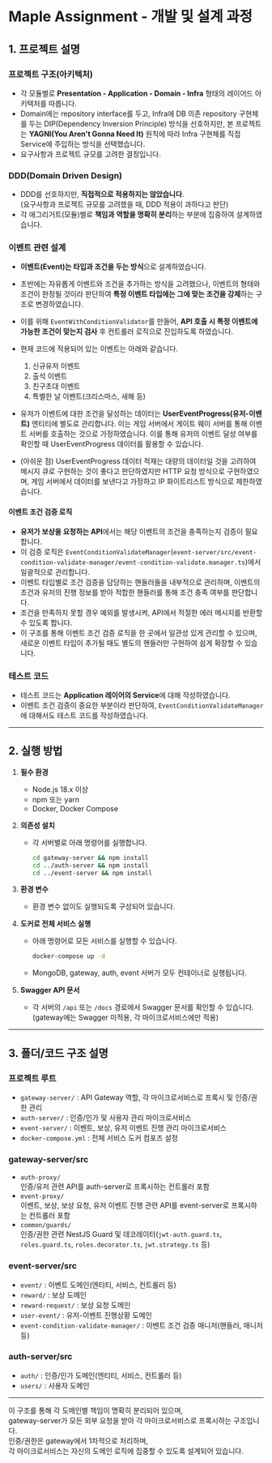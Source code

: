 # Maple Assignment - 개발 및 설계 과정

## 1. 프로젝트 설명

### 프로젝트 구조(아키텍처)

- 각 모듈별로 **Presentation - Application - Domain - Infra** 형태의 레이어드 아키텍처를 따릅니다.
- Domain에는 repository interface를 두고, Infra에 DB 의존 repository 구현체를 두는 DIP(Dependency Inversion Principle) 방식을 선호하지만, 본 프로젝트는 **YAGNI(You Aren't Gonna Need It)** 원칙에 따라 Infra 구현체를 직접 Service에 주입하는 방식을 선택했습니다.
- 요구사항과 프로젝트 규모를 고려한 결정입니다.

### DDD(Domain Driven Design)

- DDD를 선호하지만, **직접적으로 적용하지는 않았습니다**.  
  (요구사항과 프로젝트 규모를 고려했을 때, DDD 적용이 과하다고 판단)
- 각 애그리거트(모듈)별로 **책임과 역할을 명확히 분리**하는 부분에 집중하여 설계하였습니다.

### 이벤트 관련 설계

- **이벤트(Event)는 타입과 조건을 두는 방식**으로 설계하였습니다.
- 초반에는 자유롭게 이벤트와 조건을 추가하는 방식을 고려했으나, 이벤트의 형태와 조건이 한정될 것이라 판단하여 **특정 이벤트 타입에는 그에 맞는 조건을 강제**하는 구조로 변경하였습니다.
- 이를 위해 `EventWithConditionValidator`를 만들어, **API 호출 시 특정 이벤트에 가능한 조건이 맞는지 검사** 후 컨트롤러 로직으로 진입하도록 하였습니다.
- 현재 코드에 적용되어 있는 이벤트는 아래와 같습니다.
  1. 신규유저 이벤트 
  2. 출석 이벤트
  3. 친구초대 이벤트
  4. 특별한 날 이벤트(크리스마스, 새해 등)
- 유저가 이벤트에 대한 조건을 달성하는 데이터는 **UserEventProgress(유저-이벤트)** 엔티티에 별도로 관리합니다. 이는 게임 서버에서 게이트 웨이 서버를 통해 이벤트 서버를 호출하는 것으로 가정하였습니다. 이를 통해 유저의 이벤트 달성 여부를 확인할 때 UserEventProgress 데이터를 활용할 수 있습니다.

- (아쉬운 점) UserEventProgress 데이터 적재는 대량의 데이터일 것을 고려하여 메시지 큐로 구현하는 것이 좋다고 판단하였지만 HTTP 요청 방식으로 구현하였으며, 게임 서버에서 데이터를 보낸다고 가정하고 IP 화이트리스트 방식으로 제한하였습니다.

#### 이벤트 조건 검증 로직

- **유저가 보상을 요청하는 API**에서는 해당 이벤트의 조건을 충족하는지 검증이 필요합니다.
- 이 검증 로직은 `EventConditionValidateManager`(`event-server/src/event-condition-validate-manager/event-condition-validate.manager.ts`)에서 일괄적으로 관리합니다.
- 이벤트 타입별로 조건 검증을 담당하는 핸들러들을 내부적으로 관리하며, 이벤트의 조건과 유저의 진행 정보를 받아 적합한 핸들러를 통해 조건 충족 여부를 판단합니다.
- 조건을 만족하지 못할 경우 예외를 발생시켜, API에서 적절한 에러 메시지를 반환할 수 있도록 합니다.
- 이 구조를 통해 이벤트 조건 검증 로직을 한 곳에서 일관성 있게 관리할 수 있으며, 새로운 이벤트 타입이 추가될 때도 별도의 핸들러만 구현하여 쉽게 확장할 수 있습니다.

### 테스트 코드

- 테스트 코드는 **Application 레이어의 Service**에 대해 작성하였습니다.
- 이벤트 조건 검증이 중요한 부분이라 판단하여, `EventConditionValidateManager`에 대해서도 테스트 코드를 작성하였습니다.

---

## 2. 실행 방법

1. **필수 환경**
   - Node.js 18.x 이상
   - npm 또는 yarn
   - Docker, Docker Compose

2. **의존성 설치**
   - 각 서버별로 아래 명령어를 실행합니다.
     ```bash
     cd gateway-server && npm install
     cd ../auth-server && npm install
     cd ../event-server && npm install
     ```

3. **환경 변수**
   - 환경 변수 없이도 실행되도록 구성되어 있습니다.

4. **도커로 전체 서비스 실행**
   - 아래 명령어로 모든 서비스를 실행할 수 있습니다.
     ```bash
     docker-compose up -d
     ```
   - MongoDB, gateway, auth, event 서버가 모두 컨테이너로 실행됩니다.

5. **Swagger API 문서**
   - 각 서버의 `/api` 또는 `/docs` 경로에서 Swagger 문서를 확인할 수 있습니다.  
     (gateway에는 Swagger 미적용, 각 마이크로서비스에만 적용)

---

## 3. 폴더/코드 구조 설명

### 프로젝트 루트

- `gateway-server/` : API Gateway 역할, 각 마이크로서비스로 프록시 및 인증/권한 관리
- `auth-server/` : 인증/인가 및 사용자 관리 마이크로서비스
- `event-server/` : 이벤트, 보상, 유저 이벤트 진행 관리 마이크로서비스
- `docker-compose.yml` : 전체 서비스 도커 컴포즈 설정

### gateway-server/src

- `auth-proxy/`  
  인증/유저 관련 API를 auth-server로 프록시하는 컨트롤러 포함
- `event-proxy/`  
  이벤트, 보상, 보상 요청, 유저 이벤트 진행 관련 API를 event-server로 프록시하는 컨트롤러 포함
- `common/guards/`  
  인증/권한 관련 NestJS Guard 및 데코레이터(`jwt-auth.guard.ts`, `roles.guard.ts`, `roles.decorator.ts`, `jwt.strategy.ts` 등)

### event-server/src

- `event/` : 이벤트 도메인(엔티티, 서비스, 컨트롤러 등)
- `reward/` : 보상 도메인
- `reward-request/` : 보상 요청 도메인
- `user-event/` : 유저-이벤트 진행상황 도메인
- `event-condition-validate-manager/` : 이벤트 조건 검증 매니저(핸들러, 매니저 등)

### auth-server/src

- `auth/` : 인증/인가 도메인(엔티티, 서비스, 컨트롤러 등)
- `users/` : 사용자 도메인

---

이 구조를 통해 각 도메인별 책임이 명확히 분리되어 있으며,  
gateway-server가 모든 외부 요청을 받아 각 마이크로서비스로 프록시하는 구조입니다.  
인증/권한은 gateway에서 1차적으로 처리하며,  
각 마이크로서비스는 자신의 도메인 로직에 집중할 수 있도록 설계되어 있습니다.